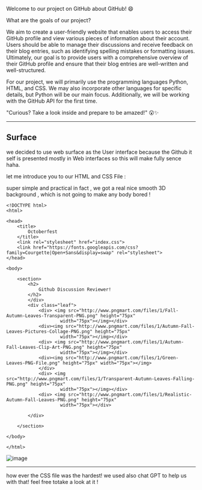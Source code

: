 Welcome to our project on GitHub about GitHub! 😄

What are the goals of our project?

We aim to create a user-friendly website that enables users to access their GitHub profile and view various pieces of information about their account. Users should be able to manage their discussions and receive feedback on their blog entries, such as identifying spelling mistakes or formatting issues. Ultimately, our goal is to provide users with a comprehensive overview of their GitHub profile and ensure that their blog entries are well-written and well-structured.

For our project, we will primarily use the programming languages Python, HTML, and CSS. We may also incorporate other languages for specific details, but Python will be our main focus. Additionally, we will be working with the GitHub API for the first time.

"Curious? Take a look inside and prepare to be amazed!" 😮✨

__________________________
## Surface

we decided to use web surface  as the User interface because the Github it self is presented mostly in Web interfaces so this will make fully sence haha.


let me introduce you to our HTML  and CSS File :

super simple and practical in fact , we got a real nice smooth 3D background , which is not going to make any body bored !
```
<!DOCTYPE html>
<html>

<head>
    <title>
        Octoberfest
    </title>
    <link rel="stylesheet" href="index.css">
    <link href="https://fonts.googleapis.com/css?family=Courgette|Open+Sans&display=swap" rel="stylesheet">
</head>

<body>

    <section>
        <h2>
            Github Discussion Reviewer!
        </h2>
        </div>
        <div class="leaf">
            <div> <img src="http://www.pngmart.com/files/1/Fall-Autumn-Leaves-Transparent-PNG.png" height="75px"
                    width="75px"></img></div>
            <div><img src="http://www.pngmart.com/files/1/Autumn-Fall-Leaves-Pictures-Collage-PNG.png" height="75px"
                    width="75px"></img></div>
            <div> <img src="http://www.pngmart.com/files/1/Autumn-Fall-Leaves-Clip-Art-PNG.png" height="75px"
                    width="75px"></img></div>
            <div><img src="http://www.pngmart.com/files/1/Green-Leaves-PNG-File.png" height="75px" width="75px"></img>
            </div>
            <div> <img src="http://www.pngmart.com/files/1/Transparent-Autumn-Leaves-Falling-PNG.png" height="75px"
                    width="75px"></img></div>
            <div> <img src="http://www.pngmart.com/files/1/Realistic-Autumn-Fall-Leaves-PNG.png" height="75px"
                    width="75px"></div>
           
        </div>

    </section>

</body>

</html>
```

![image](https://github.com/HamidrezaRahimian/Github-discussion-reviewer/assets/143603503/d117b98b-058d-4188-a4f0-7be846f028b1)

______
how ever the CSS file was the hardest!
we used also chat GPT to help us with that!
feel free totake a look at it !


